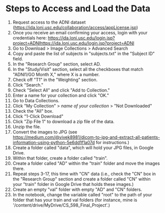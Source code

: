 # Steps to Access and Load the Data
1. Request access to the ADNI dataset (https://ida.loni.usc.edu/collaboration/access/appLicense.jsp)
2. Once you receive an email confirming your access, login with your credentials here: https://ida.loni.usc.edu/login.jsp?project=ADNIhttps://ida.loni.usc.edu/login.jsp?project=ADNI
3. Go to Download > Image Collections > Advanced Search
4. Copy and paste the list of subjects in "subjects.txt" in the "Subject ID" field.
5. In the "Research Group" section, select AD.
6. In the "Study/Visit" section, select all the checkboxes that match "ADNI1/GO Month X," where X is a number.
7. Check off "T1" in the "Weighting" section.
8. Click "Search."
9. Check "Select All" and click "Add to Collection."
10. Enter a name for your collection and click "OK."
11. Go to Data Collections.
12. Click "My Collection" > *name of your collection* > "Not Downloaded"
13. Check the "All" box.
14. Click "1-Click Download"
15. Click "Zip File 1" to download a zip file of the data.
16. Unzip the file.
17. Convert the images to JPG (see https://medium.com/@vivek8981/dicom-to-jpg-and-extract-all-patients-information-using-python-5e6dd1f1a07d for instructions.)
18. Create a folder called "data", which will hold your JPG files, in Google Drive.
19. Within that folder, create a folder called "train".
20. Create a folder called "AD" within the "train" folder and move the images there.
21. Repeat steps 3-17, this time with "CN" data (i.e., check the "CN" box in the "Research Group" section and create a folder called "CN" within your "train" folder in Google Drive that holds these images.)
22. Create an empty "val" folder with empty "AD" and "CN" folders.
23. In the notebook, change the variable called "root" to the path of your folder that has your train and val folders (for instance, mine is '/content/drive/MyDrive/CS_598_Final_Project'.)
